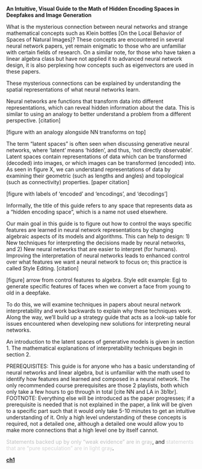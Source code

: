**An Intuitive, Visual Guide to the Math of Hidden Encoding Spaces in Deepfakes and Image Generation**

What is the mysterious connection between neural networks and strange mathematical concepts such as Klein bottles [On the Local Behavior of Spaces of Natural Images]? These concepts are encountered in several neural network papers, yet remain enigmatic to those who are unfamiliar with certain fields of research. On a similar note, for those who have taken a linear algebra class but have not applied it to advanced neural network design, it is also perplexing how concepts such as eigenvectors are used in these papers.

These mysterious connections can be explained by understanding the spatial representations of what neural networks learn. 

Neural networks are functions that transform data into different representations, which can reveal hidden information about the data. This is similar to using an analogy to better understand a problem from a different perspective. [citation]

[figure with an analogy alongside NN transforms on top]

The term “latent spaces” is often seen when discussing generative neural networks, where ‘latent’ means ‘hidden’, and thus, ‘not directly observable’. Latent spaces contain representations of data which can be transformed (decoded) into images, or which images can be transformed (encoded) into. As seen in figure X, we can understand representations of data by examining their geometric (such as lengths and angles) and topological (such as connectivity) properties. [paper citation]

[figure with labels of ‘encoded’ and ‘encodings’, and ‘decodings’]

Informally, the title of this guide refers to any space that represents data as a “hidden encoding space”, which is a name not used elsewhere.

Our main goal in this guide is to figure out how to control the ways specific features are learned in neural network representations by changing algebraic aspects of its models and algorithms. This can help to design: 1) New techniques for interpreting the decisions made by neural networks, and 2) New neural networks that are easier to interpret (for humans). Improving the interpretation of neural networks leads to enhanced control over what features we want a neural network to focus on; this practice is called Style Editing. [citation]

[figure] arrow from control features to algebra. Style edit example: Eg) to generate specific features of faces when we convert a face from young to old in a deepfake.

To do this, we will examine techniques in papers about neural network interpretability and work backwards to explain why these techniques work. Along the way, we’ll build up a strategy guide that acts as a look-up table for issues encountered when developing new solutions for interpreting neural networks.

An introduction to the latent spaces of generative models is given in section 1. The mathematical explanations of interpretability techniques begin in section 2.

PREREQUISITES: This guide is for anyone who has a basic understanding of neural networks and linear algebra, but is unfamiliar with the math used to identify how features and learned and composed in a neural network. The only recommended course prerequisites are those 2 playlists, both which only take a few hours to go through in total [cite NN and LA in 3b1br].
FOOTNOTE: Everything else will be introduced as the paper progresses; if a prerequisite is needed that is not explained in the paper, a link will be given to a specific part such that it would only take 5-10 minutes to get an intuitive understanding of it. Only a high level understanding of these concepts is required, not a detailed one, although a detailed one would allow you to make more connections that a high level one by itself cannot.

<span style="color:silver">Statements backed up by only “weak evidence” are in gray</span>, and <span style="color:lightgray">statements that are “pure speculation” are in light gray</span>.

**[ch1](ch1.md)**


<!---
<span style="color:lghtgray">
</span>
-->